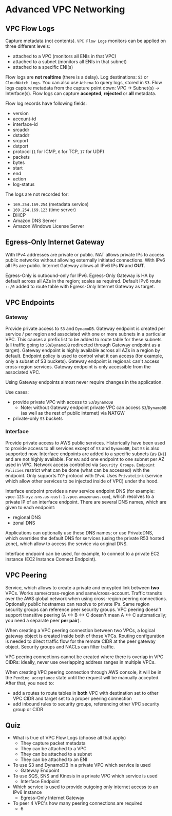# Advanced VPC Networking

## VPC Flow Logs

Capture metadata (not contents). `VPC Flow Logs` monitors can be applied on three different levels:

- attached to a VPC (monitors all ENIs in that VPC)
- attached to a subnet (monitors all ENIs in that subnet)
- attached to a specific ENI(s)

Flow logs are **not realtime** (there is a delay). Log destinations: `S3` or `CloudWatch Logs`. You can also use `Athena` to query logs, stored in `S3`. Flow logs capture metadata from the capture point down: VPC -> Subnet(s) -> Interface(s). Flow logs can capture **accepted**, **rejected** or **all** metadata.

Flow log records have following fields:

- version
- account-id
- interface-id
- srcaddr
- dstaddr
- srcport
- dstport
- protocol (`1` for ICMP, `6` for TCP, `17` for UDP)
- packets
- bytes
- start
- end
- action
- log-status

The logs are not recorded for:

- `169.254.169.254` (metadata service)
- `169.254.169.123` (time server)
- DHCP
- Amazon DNS Server
- Amazon Windows License Server

## Egress-Only Internet Gateway

With IPv4 addresses are private or public. NAT allows private IPs to access public networks without allowing externally initiated connections. With IPv6 all IPs are public. Internet Gateway allows all IPv6 IPs **IN** and **OUT**.

Egress-Only is outbound-only for IPv6. Egress-Only Gateway is HA by default across all AZs in the region; scales as required. Default IPv6 route `::/0` added to route table with Egress-Only Internet Gateway as target.

## VPC Endpoints

### Gateway

Provide private access to `S3` and `DynamoDB`. Gateway endpoint is created per service / per region and associated with one or more subnets in a particular VPC. This causes a prefix list to be added to route table for these subnets (all traffic going to `S3`/`DynamoDB` redirected through Gateway endpoint as a target). Gateway endpoint is highly available across all AZs in a region by default. Endpoint policy is used to control what it can access (for example, only a subset of S3 buckets). Gateway endpoint is regional: can't access cross-region services. Gateway endpoint is only accessible from the associated VPC.

Using Gateway endpoints almost never require changes in the application.

Use cases:

- provide private VPC with access to `S3`/`DynamoDB`
  - Note: without Gateway endpoint private VPC can access `S3`/`DynamoDB` (as well as the rest of public internet) via NATGW
- private-only `S3` buckets

### Interface

Provide private access to AWS public services. Historically have been used to provide access to all services except of `S3` and `DynamoDB`, but `S3` is also supported now. Interface endpoints are added to a specific subnets (as `ENI`) and are not highly available. For `HA`: add one endpoint to one subnet per AZ used in VPC. Network access controlled via `Security Groups`. `Endpoint Policies` restrict what can be done (what can be accessed) with the endpoint. Only supports `TCP` protocol with `IPv4`. Uses `PrivateLink` (service which allow other services to be injected inside of VPC) under the hood.

Interface endpoint provides a new service endpoint DNS (for example: `vpce-123-xyz.sns.us-east-1.vpce.amazonaws.com`), which resolves to a private IP of an interface endpoint. There are several DNS names, which are given to each endpoint:

- regional DNS
- zonal DNS

Applications can optionally use these DNS names; or use PrivateDNS, which overrides the default DNS for services (using the private R53 hosted zone), which allow to access the service via original DNS.

Interface endpoint can be used, for example, to connect to a private EC2 instance (EC2 Instance Connect Endpoint).

## VPC Peering

Service, which allows to create a private and encypted link between **two** VPCs. Works same/cross-region and same/cross-account. Traffic transits over the AWS global network when using cross-region peering connections. Optionally public hostnames can resolve to private IPs. Same region security groups can reference peer security groups. VPC peering doesn't support transitive peering (A <-> B <-> C doesn't mean A <-> C automatically; you need a separate peer **per pair**).

When creating a VPC peering connection between two VPCs, a logical gateway object is created inside both of those VPCs. Routing configuration is needed to direct traffic flow for the remote CIDR at the peer gateway object. Security groups and NACLs can filter traffic.

VPC peering connections cannot be created where there is overlap in VPC CIDRs: ideally, never use overlapping address ranges in multiple VPCs.

When creating VPC peering connection through AWS console, it will be in the `Pending acceptance` state until the request will be manually accepted. After that, you need to:

- add a routes to route tables in **both** VPC with destination set to other VPC CIDR and target set to a proper peering connection
- add inbound rules to security groups, referencing other VPC security group or CIDR

## Quiz

- What is true of VPC Flow Logs (choose all that apply)
  - They capture packet metadata
  - They can be attached to a VPC
  - They can be attached to a subnet
  - They can be attached to an ENI
- To use S3 and DynamoDB in a private VPC which service is used
  - Gateway Endpoint
- To use SQS, SNS and Kinesis in a private VPC which service is used
  - Interface Endpoint
- Which service is used to provide outgoing only internet access to an IPv6 Instance
  - Egress-Only Internet Gateway
- To peer 4 VPC's how many peering connections are required
  - 6

